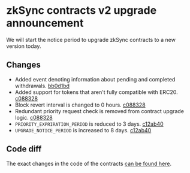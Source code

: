 # zkSync contracts v2 upgrade announcement

We will start the notice period to upgrade zkSync contracts to a new version today.

## Changes

- Added event denoting information about pending and completed withdrawals.
  [bb0d1bd](https://github.com/matter-labs/zksync/commit/bb0d1bd)
- Added support for tokens that aren't fully compatible with ERC20.
  [c088328](https://github.com/matter-labs/zksync/commit/c088328)
- Block revert interval is changed to 0 hours. [c088328](https://github.com/matter-labs/zksync/commit/c088328)
- Redundant priority request check is removed from contract upgrade logic.
  [c088328](https://github.com/matter-labs/zksync/commit/c088328)
- `PRIORITY_EXPRIRATION_PERIOD` is reduced to 3 days. [c12ab40](https://github.com/matter-labs/zksync/commit/c12ab40)
- `UPGRADE_NOTICE_PERIOD` is increased to 8 days. [c12ab40](https://github.com/matter-labs/zksync/commit/c12ab40)

## Code diff

The exact changes in the code of the contracts
[can be found here](https://github.com/matter-labs/zksync/compare/contracts-1…contracts-2?file-filters[]=.sol#diff-99ba1fa7e498c046a900e03ec0ab8d18).
